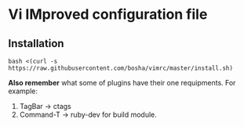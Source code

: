 # Vi IMproved configuration file #

## Installation ##

    bash <(curl -s https://raw.githubusercontent.com/bosha/vimrc/master/install.sh)

**Also remember** what some of plugins have their one requipments. For example: 

1. TagBar -> ctags 
2. Command-T -> ruby-dev for build module.
